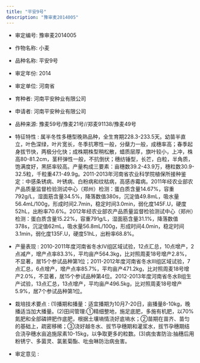 ```yaml
---
title: "平安9号"
description: "豫审麦2014005"
---
```

* 审定编号:  豫审麦2014005

*  作物名称:  小麦

*  品种名称:  平安9号

*  审定年份:  2014

*  审定单位:  河南省

* 育种者:  河南平安种业有限公司

*  申请者:  河南平安种业有限公司

*  品种来源:  豫麦59号/豫麦21号//郑麦91138/豫麦49号


*  特征特性 : 
属半冬性多穗型晚熟品种，全生育期228.3-233.5天。幼苗半直立，叶色深绿，叶片宽长，冬季抗寒性一般，分蘖力一般，成穗率高；春季起身拔节快，两极分化快；成株期株型稍松散，蜡质层厚，旗叶较小，上冲，株高80-81.2cm，茎秆弹性一般，不抗倒伏；穗纺锤型，长芒，白粒，半角质，饱满度好，黑胚率较高。产量构成三要素：亩穗数39.2-43.9万，穗粒数30.9-32.5粒，千粒重47.1-49.9g。2011-2013年河南省农业科学院植保所接种鉴定：中感条锈病、叶锈病、白粉病和纹枯病，高感赤霉病。2011年经农业部农产品质量监督检验测试中心（郑州）检测：蛋白质含量14.67%，容重792g/L，湿面筋含量34.5%，降落数值380s，沉淀值49.8mL，吸水量56.4mL/100g，形成时间2.7min，稳定时间3.0min，弱化度145F.U，硬度52hL，出粉率70.6%。2012年经农业部农产品质量监督检验测试中心（郑州）检测：蛋白质含量15.22%，容重791g/L，湿面筋含量31.1%，降落数值378s，沉淀值62mL，吸水量56.8mL/100g，形成时间4.0min，稳定时间3.1min，弱化度135F.U，硬度51hL，出粉率68.8%。

 
*  产量表现 : 
2010-2011年度河南省冬水IV组区域试验，12点汇总，10点增产，2点减产，增产点率83.3%，平均亩产564.3kg，比对照周麦18号增产2.8%，不显著，居15个参试品种第1位；2011-2012年度河南省冬水Ⅲ组区域试验，7点汇总，6点增产，增产点率85.7%，平均亩产471.2kg，比对照周麦18号增产2.0%，不显著，居15个参试品种第4位。2012-2013年度河南省冬水B组生产试验，13点汇总，13点增产，平均亩产496.5kg，比对照周麦18号增产5.9%，居7个参试品种第1位。


*  栽培技术要点 : 
(1)播期和播量：适宜播期为10月7-20日，亩播量8-10kg，晚播适当加大播量。(2)田间管理:①精细整地，施足底肥，多施有机肥，以70%氮肥和全部磷钾肥作底肥，根据土壤墒情浇好底墒水；②苗期在苗齐、苗匀的基础上，疏密移稀；③浇好越冬水、拔节孕穗期和灌浆水，拔节孕穗期结合浇孕穗水亩追施尿素10-15kg，以争取更多的粒数。(3)病虫害防治:抽穗后用粉锈宁、多菌灵、氯氰菊酯、吡虫啉防治病虫害。

*  审定意见 : 

